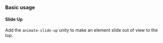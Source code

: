 ### Basic usage

#### Slide Up

Add the `animate-slide-up` unity to make an element slide out of view to the top.
